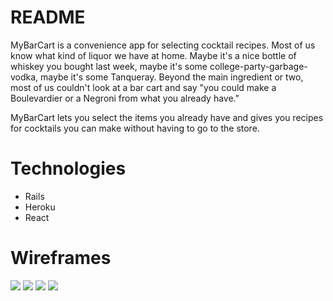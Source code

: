 # README

MyBarCart is a convenience app for selecting cocktail recipes.  Most of us know what kind of liquor we have at home.  Maybe it's a nice bottle of whiskey you bought last week, maybe it's some college-party-garbage-vodka, maybe it's some Tanqueray.  Beyond the main ingredient or two, most of us couldn't look at a bar cart and say "you could make a Boulevardier or a Negroni from what you already have."

MyBarCart lets you select the items you already have and gives you recipes for cocktails you can make without having to go to the store.

# Technologies

* Rails
* Heroku
* React

# Wireframes

<img src="http://imgur.com/ZLWaval" />
<img src="http://imgur.com/0IdWnLS" />
<img src="http://imgur.com/ThnHFFh" />
<img src="http://imgur.com/Y5ATlWU" />
